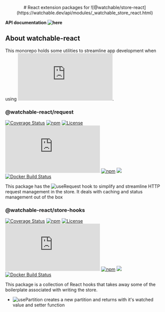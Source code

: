<div align="center">
  # React extension packages for ![@watchable/store-react](https://watchable.dev/api/modules/_watchable_store_react.html)

</div>

**API documentation ![here](https://)**


## About watchable-react

This monorepo holds some utilities to streamline app development when using ![@watchable/store](https://watchable.dev/api/modules/_watchable_store.html).

### @watchable-react/request

 [![Coverage Status](https://coveralls.io/repos/github/marcusletric/watchable-react/badge.svg?branch=main)](https://coveralls.io/github/marcusletric/watchable-react?branch=main) [![npm](http://img.shields.io/npm/v/redoc.svg)](https://www.npmjs.com/package/redoc) [![License](https://img.shields.io/npm/l/watchable-react.svg)](https://github.com/marcusletric/watchable-react/blob/main/LICENSE)
  [![bundle size](http://img.badgesize.io/https://cdn.redoc.ly/redoc/latest/bundles/redoc.standalone.js?compression=gzip&max=300000)](https://cdn.redoc.ly/redoc/latest/bundles/redoc.standalone.js) [![npm](https://img.shields.io/npm/dm/redoc.svg)](https://www.npmjs.com/package/redoc) [![](https://data.jsdelivr.com/v1/package/npm/redoc/badge)](https://www.jsdelivr.com/package/npm/redoc) [![Docker Build Status](https://img.shields.io/docker/build/redocly/redoc.svg)](https://hub.docker.com/r/redocly/redoc/)

This package has the ![useRequest](https://) hook to simplify and streamline HTTP request management in the store. It deals with caching and status management out of the box

### @watchable-react/store-hooks

 [![Coverage Status](https://coveralls.io/repos/Redocly/redoc/badge.svg?branch=main&service=github)](https://coveralls.io/github/Redocly/redoc?branch=main) [![npm](http://img.shields.io/npm/v/redoc.svg)](https://www.npmjs.com/package/redoc) [![License](https://img.shields.io/npm/l/watchable-react.svg)](https://github.com/marcusletric/watchable-react/blob/main/LICENSE)
  [![bundle size](http://img.badgesize.io/https://cdn.redoc.ly/redoc/latest/bundles/redoc.standalone.js?compression=gzip&max=300000)](https://cdn.redoc.ly/redoc/latest/bundles/redoc.standalone.js) [![npm](https://img.shields.io/npm/dm/redoc.svg)](https://www.npmjs.com/package/redoc) [![](https://data.jsdelivr.com/v1/package/npm/redoc/badge)](https://www.jsdelivr.com/package/npm/redoc) [![Docker Build Status](https://img.shields.io/docker/build/redocly/redoc.svg)](https://hub.docker.com/r/redocly/redoc/)

This package is a collection of React hooks that takes away some of the boilerplate associated with writing the store. 
- ![usePartition](https://) creates a new partition and returns with it's watched value and setter function


